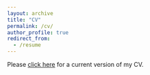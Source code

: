 ```yaml
---
layout: archive
title: "CV"
permalink: /cv/
author_profile: true
redirect_from:
  - /resume
---
```



Please [click here](https://www.dropbox.com/s/gddik22jtngze4a/Jiannan_CV_Apr%202023.pdf?dl=0) for a current version of my CV.